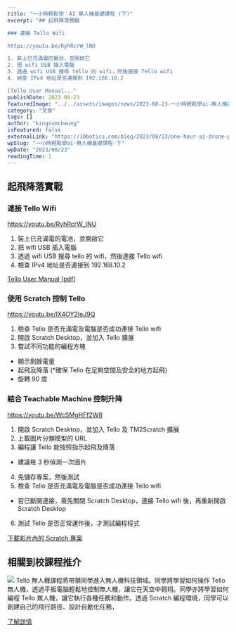 ```yaml
---
title: "一小時輕鬆學：AI 無人機基礎課程 (下)"
excerpt: "## 起飛降落實戰

### 連接 Tello Wifi

https://youtu.be/RyhRcrW_lNU

1. 裝上已充滿電的電池，並開啟它
2. 把 wifi USB 插入電腦
3. 透過 wifi USB 搜尋 tello 的 wifi，然後連接 Tello wifi
4. 檢查 IPv4 地址是否連接到 192.168.10.2

[Tello User Manual..."
publishDate: 2023-08-23
featuredImage: "../../assets/images/news/2023-08-23-一小時輕鬆學ai-無人機基礎課程-下/image1.png"
category: "文章"
tags: []
author: "kingsumcheung"
isFeatured: false
externalLink: "https://10botics.com/blog/2023/08/23/one-hour-ai-drone-part-2/"
wpSlug: "一小時輕鬆學ai-無人機基礎課程-下"
wpDate: "2023/08/23"
readingTime: 1
---
```


## 起飛降落實戰

### 連接 Tello Wifi

https://youtu.be/RyhRcrW_lNU

1. 裝上已充滿電的電池，並開啟它
2. 把 wifi USB 插入電腦
3. 透過 wifi USB 搜尋 tello 的 wifi，然後連接 Tello wifi
4. 檢查 IPv4 地址是否連接到 192.168.10.2

[Tello User Manual [pdf]](https://drive.google.com/file/d/1IRxvS35_415C7yTa-nz1vdw2ijNOQ2U-/view?usp=sharing)

### 使用 Scratch 控制 Tello

https://youtu.be/IX4OY2IeJ9Q

1. 檢查 Tello 是否充滿電及電腦是否成功連接 Tello wifi
2. 開啟 Scratch Desktop，並加入 Tello 擴展
3. 嘗試不同功能的編程方塊
- 顯示剩餘電量
- 起飛及降落 (*確保 Tello 在足夠空間及安全的地方起飛)
- 旋轉 90 度

### 結合 Teachable Machine 控制升降

https://youtu.be/WcSMgHFf2W8

1. 開啟 Scratch Desktop，並加入 Tello 及 TM2Scratch 擴展
2. 上載圖片分類模型的 URL
3. 編程讓 Tello 能按照指示起飛及降落
- 建議每 3 秒偵測一次圖片
4. 先儲存專案，然後測試
5. 檢查 Tello 是否充滿電及電腦是否成功連接 Tello wifi
- 若已斷開連接，需先關閉 Scratch Desktop，連接 Tello wifi 後，再重新開啟 Scratch Desktop
6. 測試 Tello 是否正常運作後，才測試編程程式

[下載影片內的 Scratch 專案](https://drive.google.com/file/d/1J5inVXKvv-Jo36k3KOiZ16etb43ZCKtp/view?usp=sharing)

## 相關到校課程推介

![](https://staging.10botics.com/wp-content/uploads/2023/08/7.jpg)
Tello 無人機課程將帶領同學進入無人機科技領域。同學將學習如何操作 Tello 無人機，透過平板電腦輕鬆地控制無人機，讓它在天空中翱翔。同學亦將學習如何編程 Tello 無人機，讓它執行各種任務和動作。透過 Scratch 編程環境，同學可以創建自己的飛行路徑、設計自動化任務，

[了解詳情](https://10botics.com/school-courses/tello/)